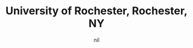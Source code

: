 ---
title: "University of Rochester, Rochester, NY"
project_id: 
date: nil
conference_id: ""
presenters:
   - peter_bandettini
summary: "University of Rochester, Rochester, NY"
file: /assets/presentations/
filename: 
layout: presentation
---
